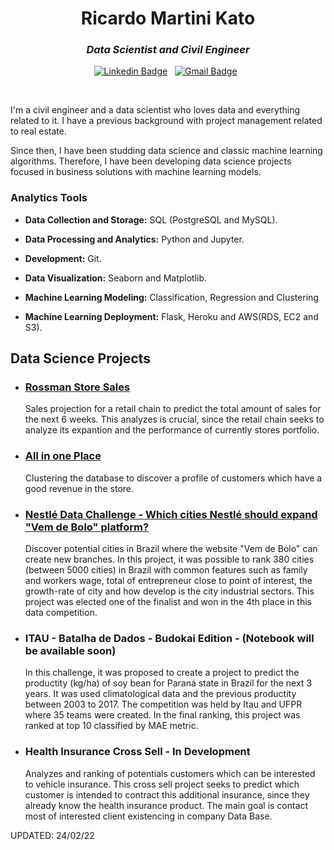 <h1 align="center">Ricardo Martini Kato</h1>

<h3 align="center"><i>Data Scientist and Civil Engineer</i></h3>

<div align="center">

[![Linkedin Badge](https://img.shields.io/badge/LinkedIn-0077B5?style=flat&logo=linkedin&logoColor=white)](https://www.linkedin.com/in/ricardo-martini-kato/)&nbsp;&nbsp;
[![Gmail Badge](https://img.shields.io/badge/Gmail-D14836?style=flat&logo=gmail&logoColor=white&link=mailto:clebiomojunior@gmail.com)](mailto:kaotcs@gmail.com)&nbsp;&nbsp;

</div>

<br>

I'm a civil engineer and a data scientist who loves data and everything related to it. I have a previous background with project management related to real estate.

Since then, I have been studding data science and classic machine learning algorithms. Therefore, I have been developing data science projects focused in business solutions with machine learning models.

### Analytics Tools

* **Data Collection and Storage:** SQL (PostgreSQL and MySQL).

* **Data Processing and Analytics:** Python and Jupyter.

* **Development:** Git.

* **Data Visualization:** Seaborn and Matplotlib.

* **Machine Learning Modeling:** Classification, Regression and Clustering

* **Machine Learning Deployment:** Flask, Heroku and AWS(RDS, EC2 and S3).

## Data Science Projects

* ### [Rossman Store Sales](https://github.com/kaotcs/rossmann_sales_prediction)

    Sales projection for a retail chain to predict the total amount of sales for the next 6 weeks. This analyzes is crucial, since the retail chain seeks to analyze its expantion and the performance of currently stores portfolio.
    
* ### [All in one Place](https://github.com/kaotcs/p005-allinoneplace)

    Clustering the database to discover a profile of customers which have a good revenue in the store.
    
* ### [Nestlé Data Challenge - Which cities Nestlé should expand "Vem de Bolo" platform?](https://github.com/kaotcs/p000-nestlechallenge)

    Discover potential cities in Brazil where the website "Vem de Bolo" can create new branches. In this project, it was possible to rank 380 cities (between 5000 cities) in Brazil with common features such as family and workers wage, total of entrepreneur close to point of interest, the growth-rate of city and how develop is the city industrial sectors.
    This project was elected one of the finalist and won in the 4th place in this data competition.
    
* ### ITAU - Batalha de Dados - Budokai Edition - (Notebook will be available soon)

    In this challenge, it was proposed to create a project to predict the productity (kg/ha) of soy bean for Paraná state in Brazil for the next 3 years. It was used climatological data and the previous productity between 2003 to 2017. The competition was held by Itau and UFPR where 35 teams were created. In the final ranking, this project was ranked at top 10 classified by MAE metric.

* ### Health Insurance Cross Sell - In Development

    Analyzes and ranking of potentials customers which can be interested to vehicle insurance. This cross sell project seeks to predict which customer is intended to contract this additional insurance, since they already know the health insurance product. The main goal is contact most of interested client existencing in company Data Base.

UPDATED: 24/02/22
